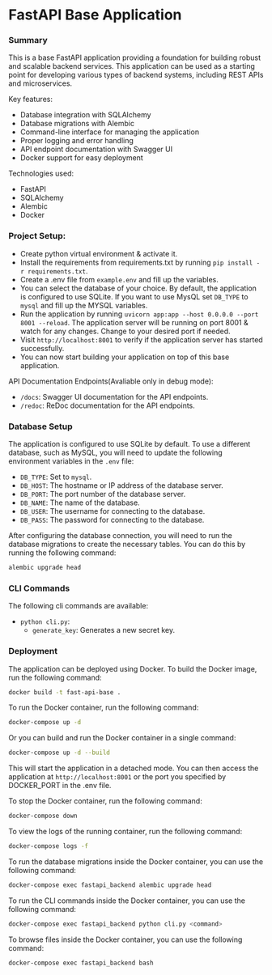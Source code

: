 # FastAPI Base Application

### Summary

This is a base FastAPI application providing a foundation for building robust and scalable backend services. This application can be used as a starting point for developing various types of backend systems, including REST APIs and microservices.

Key features:

- Database integration with SQLAlchemy
- Database migrations with Alembic
- Command-line interface for managing the application
- Proper logging and error handling
- API endpoint documentation with Swagger UI
- Docker support for easy deployment

Technologies used:

- FastAPI
- SQLAlchemy
- Alembic
- Docker

### Project Setup:

- Create python virtual environment & activate it.
- Install the requirements from requirements.txt by running `pip install -r requirements.txt`.
- Create a .env file from `example.env` and fill up the variables.
- You can select the database of your choice. By default, the application is configured to use SQLite. If you want to use MysQL set `DB_TYPE` to `mysql` and fill up the MYSQL variables.
- Run the application by running `uvicorn app:app --host 0.0.0.0 --port 8001 --reload`. The application server will be running on port 8001 & watch for any changes. Change to your desired port if needed.
- Visit `http://localhost:8001` to verify if the application server has started successfully.
- You can now start building your application on top of this base application.

API Documentation Endpoints(Avaliable only in debug mode):

- `/docs`: Swagger UI documentation for the API endpoints.
- `/redoc`: ReDoc documentation for the API endpoints.

### Database Setup

The application is configured to use SQLite by default. To use a different database, such as MySQL, you will need to update the following environment variables in the `.env` file:

- `DB_TYPE`: Set to `mysql`.
- `DB_HOST`: The hostname or IP address of the database server.
- `DB_PORT`: The port number of the database server.
- `DB_NAME`: The name of the database.
- `DB_USER`: The username for connecting to the database.
- `DB_PASS`: The password for connecting to the database.

After configuring the database connection, you will need to run the database migrations to create the necessary tables. You can do this by running the following command:

```bash
alembic upgrade head
```

### CLI Commands

The following cli commands are available:

- `python cli.py`:
  - `generate_key`: Generates a new secret key.

### Deployment

The application can be deployed using Docker. To build the Docker image, run the following command:

```bash
docker build -t fast-api-base .
```

To run the Docker container, run the following command:

```bash
docker-compose up -d
```

Or you can build and run the Docker container in a single command:

```bash
docker-compose up -d --build
```

This will start the application in a detached mode. You can then access the application at `http://localhost:8001` or the port you specified by DOCKER_PORT in the .env file.

To stop the Docker container, run the following command:

```bash
docker-compose down
```

To view the logs of the running container, run the following command:

```bash
docker-compose logs -f
```

To run the database migrations inside the Docker container, you can use the following command:

```bash
docker-compose exec fastapi_backend alembic upgrade head
```

To run the CLI commands inside the Docker container, you can use the following command:

```bash
docker-compose exec fastapi_backend python cli.py <command>
```

To browse files inside the Docker container, you can use the following command:

```bash
docker-compose exec fastapi_backend bash
```
